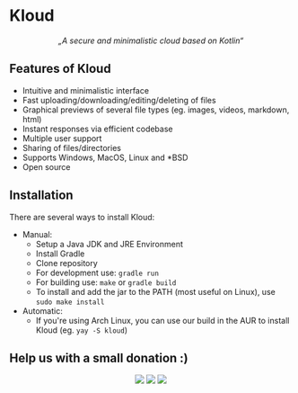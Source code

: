 # Kloud
<p align="center">
    <i>„A secure and minimalistic cloud based on Kotlin“</i>
    <!--<br><br>
    <a target="_blank" href="https://floobits.com/marvinborner/kloud/redirect">
      <img alt="Floobits Status" src="https://floobits.com/marvinborner/kloud.svg" />
    </a>-->
</p>

## Features of Kloud
- Intuitive and minimalistic interface
- Fast uploading/downloading/editing/deleting of files
- Graphical previews of several file types (eg. images, videos, markdown, html)
- Instant responses via efficient codebase
- Multiple user support
- Sharing of files/directories
- Supports Windows, MacOS, Linux and *BSD
- Open source

## Installation
There are several ways to install Kloud:  
* Manual:
    * Setup a Java JDK and JRE Environment
    * Install Gradle
    * Clone repository
    * For development use: `gradle run`
    * For building use: `make` or `gradle build`
    * To install and add the jar to the PATH (most useful on Linux), use `sudo make install`
* Automatic:
    * If you're using Arch Linux, you can use our build in the AUR to install Kloud (eg. `yay -S kloud`)

## Help us with a small donation :)
<p align="center">
    <a target="_blank" href="https://spectrocoin.com/en/integration/buttons/47657-VfniCDsqms.html"><img src="https://img.shields.io/badge/Donate-Bitcoin-yellow.svg?longCache=true&style=for-the-badge" /></a>
    <a target="_blank" href="https://spectrocoin.com/en/integration/buttons/47848-kD0U8S8el6.html"><img src="https://img.shields.io/badge/Donate-DASH-blue.svg?longCache=true&style=for-the-badge" /></a>
    <a target="_blank" href="https://paypal.me/marvinborner/5usd"><img src="https://img.shields.io/badge/Donate-PayPal-green.svg?longCache=true&style=for-the-badge" /></a>
</p>
